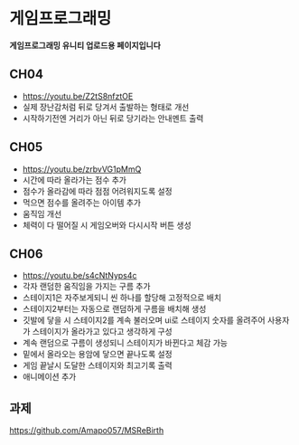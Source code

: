 # 게임프로그래밍
**게임프로그래밍 유니티 업로드용 페이지입니다**

## CH04
- https://youtu.be/Z2tS8nfztOE
- 실제 장난감처럼 뒤로 당겨서 출발하는 형태로 개선
- 시작하기전엔 거리가 아닌 뒤로 당기라는 안내멘트 출력
## CH05
- https://youtu.be/zrbvVG1pMmQ
- 시간에 따라 올라가는 점수 추가
- 점수가 올라감에 따라 점점 어려워지도록 설정
- 먹으면 점수를 올려주는 아이템 추가
- 움직임 개선
- 체력이 다 떨어질 시 게임오버와 다시시작 버튼 생성
## CH06
- https://youtu.be/s4cNtNyps4c
- 각자 랜덤한 움직임을 가지는 구름 추가
- 스테이지1은 자주보게되니 씬 하나를 할당해 고정적으로 배치
- 스테이지2부터는 자동으로 랜덤하게 구름을 배치해 생성
- 깃발에 닿을 시 스테이지2를 계속 불러오며 ui로 스테이지 숫자를 올려주어 사용자가 스테이지가 올라가고 있다고 생각하게 구성
- 계속 랜덤으로 구름이 생성되니 스테이지가 바뀐다고 체감 가능
- 밑에서 올라오는 용암에 닿으면 끝나도록 설정
- 게임 끝날시 도달한 스테이지와 최고기록 출력
- 애니메이션 추가
## 과제
https://github.com/Amapo057/MSReBirth
